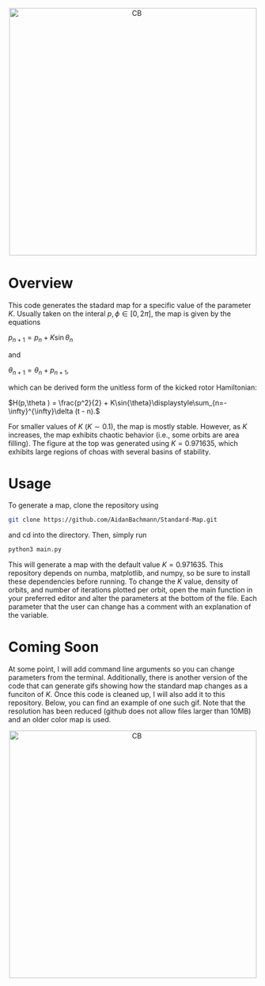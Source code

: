 <p align="center">
<img width="500" alt="CB" src="https://github.com/user-attachments/assets/bf421467-3190-4d65-abfd-e6672065044b">
</p>

# Overview
This code generates the stadard map for a specific value of the parameter $K$. Usually taken on the interal $p,\phi\in [0,2\pi ]$, the map is given by the equations

$p_{n+1} = p_{n} + K\sin{\theta_{n}}$

and

$\theta_{n+1} = \theta_{n} + p_{n+1},$

which can be derived form the unitless form of the kicked rotor Hamiltonian:

$H(p,\theta ) = \frac{p^2}{2} + K\sin{\theta}\displaystyle\sum_{n=-\infty}^{\infty}\delta (t - n).$

For smaller values of $K$ ($K\sim 0.1$), the map is mostly stable. However, as $K$ increases, the map exhibits chaotic behavior (i.e., some orbits are area filling). The figure at the top was generated using $K = 0.971635$, which exhibits large regions of choas with several basins of stability.

# Usage
To generate a map, clone the repository using
```sh
git clone https://github.com/AidanBachmann/Standard-Map.git
```
and cd into the directory. Then, simply run
```sh
python3 main.py
```
This will generate a map with the default value $K = 0.971635$. This repository depends on numba, matplotlib, and numpy, so be sure to install these dependencies before running. To change the $K$ value, density of orbits, and number of iterations plotted per orbit, open the main function in your preferred editor and alter the parameters at the bottom of the file. Each parameter that the user can change has a comment with an explanation of the variable.

# Coming Soon
At some point, I will add command line arguments so you can change parameters from the terminal. Additionally, there is another version of the code that can generate gifs showing how the standard map changes as a funciton of $K$. Once this code is cleaned up, I will also add it to this repository. Below, you can find an example of one such gif. Note that the resolution has been reduced (github does not allow files larger than 10MB) and an older color map is used.

<p align="center">
<img width="500" alt="CB" src="https://github.com/user-attachments/assets/45c2c5c3-dc98-404b-b76d-0514c8b00792">
</p>
